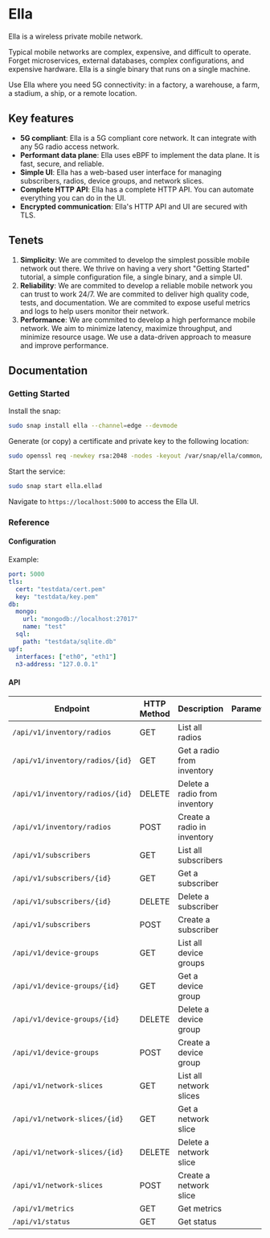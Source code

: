 # Ella

Ella is a wireless private mobile network.

Typical mobile networks are complex, expensive, and difficult to operate. Forget microservices, external databases, complex configurations, and expensive hardware. Ella is a single binary that runs on a single machine.

Use Ella where you need 5G connectivity: in a factory, a warehouse, a farm, a stadium, a ship, or a remote location.

## Key features

* **5G compliant**: Ella is a 5G compliant core network. It can integrate with any 5G radio access network.
* **Performant data plane**: Ella uses eBPF to implement the data plane. It is fast, secure, and reliable.
* **Simple UI**: Ella has a web-based user interface for managing subscribers, radios, device groups, and network slices.
* **Complete HTTP API**: Ella has a complete HTTP API. You can automate everything you can do in the UI.
* **Encrypted communication**: Ella's HTTP API and UI are secured with TLS.

## Tenets

1. **Simplicity**: We are commited to develop the simplest possible mobile network out there. We thrive on having a very short "Getting Started" tutorial, a simple configuration file, a single binary, and a simple UI.
2. **Reliability**: We are commited to develop a reliable mobile network you can trust to work 24/7. We are commited to deliver high quality code, tests, and documentation. We are commited to expose useful metrics and logs to help users monitor their network.
3. **Performance**: We are commited to develop a high performance mobile network. We aim to minimize latency, maximize throughput, and minimize resource usage. We use a data-driven approach to measure and improve performance.

## Documentation

### Getting Started

Install the snap:

```bash
sudo snap install ella --channel=edge --devmode
```

Generate (or copy) a certificate and private key to the following location:
```bash
sudo openssl req -newkey rsa:2048 -nodes -keyout /var/snap/ella/common/key.pem -x509 -days 1 -out /var/snap/ella/common/cert.pem -subj "/CN=example.com"
```

Start the service:
```bash
sudo snap start ella.ellad
```

Navigate to `https://localhost:5000` to access the Ella UI.

### Reference

#### Configuration

Example:

```yaml
port: 5000
tls:
  cert: "testdata/cert.pem"
  key: "testdata/key.pem"
db:
  mongo:
    url: "mongodb://localhost:27017"
    name: "test"
  sql:
    path: "testdata/sqlite.db"
upf:
  interfaces: ["eth0", "eth1"]
  n3-address: "127.0.0.1"
```

#### API

| Endpoint                        | HTTP Method | Description                   | Parameters |
| ------------------------------- | ----------- | ----------------------------- | ---------- |
| `/api/v1/inventory/radios`      | GET         | List all radios               |            |
| `/api/v1/inventory/radios/{id}` | GET         | Get a radio from inventory    |            |
| `/api/v1/inventory/radios/{id}` | DELETE      | Delete a radio from inventory |            |
| `/api/v1/inventory/radios`      | POST        | Create a radio in inventory   |            |
| `/api/v1/subscribers`           | GET         | List all subscribers          |            |
| `/api/v1/subscribers/{id}`      | GET         | Get a subscriber              |            |
| `/api/v1/subscribers/{id}`      | DELETE      | Delete a subscriber           |            |
| `/api/v1/subscribers`           | POST        | Create a subscriber           |            |
| `/api/v1/device-groups`         | GET         | List all device groups        |            |
| `/api/v1/device-groups/{id}`    | GET         | Get a device group            |            |
| `/api/v1/device-groups/{id}`    | DELETE      | Delete a device group         |            |
| `/api/v1/device-groups`         | POST        | Create a device group         |            |
| `/api/v1/network-slices`        | GET         | List all network slices       |            |
| `/api/v1/network-slices/{id}`   | GET         | Get a network slice           |            |
| `/api/v1/network-slices/{id}`   | DELETE      | Delete a network slice        |            |
| `/api/v1/network-slices`        | POST        | Create a network slice        |            |
| `/api/v1/metrics`               | GET         | Get metrics                   |            |
| `/api/v1/status`                | GET         | Get status                    |            |
